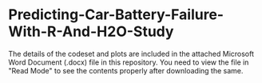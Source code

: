 # Predicting-Car-Battery-Failure-With-R-And-H2O-Study

The details of the codeset and plots are included in the attached Microsoft Word Document (.docx) file in this repository. 
You need to view the file in "Read Mode" to see the contents properly after downloading the same.
